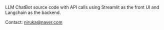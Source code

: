 LLM ChatBot source code with API calls using Streamlit as the front UI and Langchain as the backend.

Contact: niruka@naver.com
